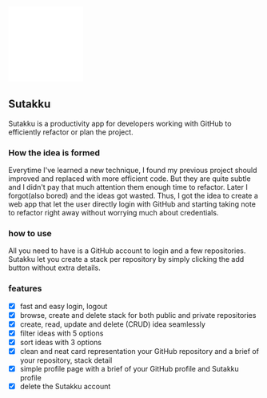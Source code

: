 <img src='./src/asset/OAUTH_LOGO.png' width='150' height='150' />

## Sutakku
Sutakku is a productivity app for developers working with GitHub to efficiently refactor or plan the project.

### How the idea is formed
Everytime I've learned a new technique, I found my previous project should improved and replaced with more efficient code. But they are quite subtle and I didn't pay that much attention them enough time to refactor. Later I forgot(also bored) and the ideas got wasted. Thus, I got the idea to create a web app that let the user directly login with GitHub and starting taking note to refactor right away without worrying much about credentials.

### how to use
All you need to have is a GitHub account to login and a few repositories.
Sutakku let you create a stack per repository by simply clicking the add button without extra details.

### features
- [x] fast and easy login, logout
- [x] browse, create and delete stack for both public and private repositories 
- [x] create, read, update and delete (CRUD) idea seamlessly
- [x] filter ideas with 5 options
- [x] sort ideas with 3 options
- [x] clean and neat card representation your GitHub repository and a brief of your repository, stack detail
- [x] simple profile page with a brief of your GitHub profile and Sutakku profile
- [x] delete the Sutakku account
